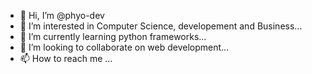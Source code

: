 - 👋 Hi, I’m @phyo-dev
- 👀 I’m interested in Computer Science, developement and Business...
- 🌱 I’m currently learning python frameworks...
- 💞️ I’m looking to collaborate on web development...
- 📫 How to reach me ...

<!---
phyo-dev/phyo-dev is a ✨ special ✨ repository because its `README.md` (this file) appears on your GitHub profile.
You can click the Preview link to take a look at your changes.
--->
